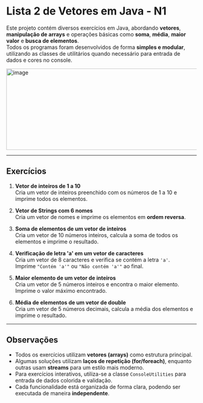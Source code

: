 # Lista 2 de Vetores em Java - N1

Este projeto contém diversos exercícios em Java, abordando **vetores**, **manipulação de arrays** e operações básicas como **soma**, **média**, **maior valor** e **busca de elementos**.  
Todos os programas foram desenvolvidos de forma **simples e modular**, utilizando as classes de utilitários quando necessário para entrada de dados e cores no console.

<img width="711" height="215" alt="image" src="https://github.com/user-attachments/assets/9b38ffc6-510e-4fa1-83d6-c8f148ad5cbb" />

---

## Exercícios

1. **Vetor de inteiros de 1 a 10**  
   Cria um vetor de inteiros preenchido com os números de 1 a 10 e imprime todos os elementos.

2. **Vetor de Strings com 6 nomes**  
   Cria um vetor de nomes e imprime os elementos em **ordem reversa**.

3. **Soma de elementos de um vetor de inteiros**  
   Cria um vetor de 10 números inteiros, calcula a soma de todos os elementos e imprime o resultado.

4. **Verificação de letra 'a' em um vetor de caracteres**  
   Cria um vetor de 8 caracteres e verifica se contém a letra `'a'`.  
   Imprime `"Contém 'a'"` ou `"Não contém 'a'"` ao final.

5. **Maior elemento de um vetor de inteiros**  
   Cria um vetor de 5 números inteiros e encontra o maior elemento.  
   Imprime o valor máximo encontrado.

6. **Média de elementos de um vetor de double**  
   Cria um vetor de 5 números decimais, calcula a média dos elementos e imprime o resultado.

---

## Observações

- Todos os exercícios utilizam **vetores (arrays)** como estrutura principal.
- Algumas soluções utilizam **laços de repetição (for/foreach)**, enquanto outras usam **streams** para um estilo mais moderno.
- Para exercícios interativos, utiliza-se a classe `ConsoleUtilities` para entrada de dados colorida e validação.
- Cada funcionalidade está organizada de forma clara, podendo ser executada de maneira **independente**.
